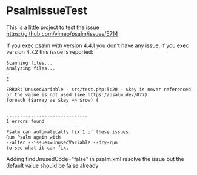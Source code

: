 # PsalmIssueTest
This is a little project to test the issue https://github.com/vimeo/psalm/issues/5714

If you exec psalm with version 4.4.1 you don't have any issue, if you exec version 4.7.2 this issue is reported:

```
Scanning files...
Analyzing files...

E

ERROR: UnusedVariable - src/test.php:5:20 - $key is never referenced or the value is not used (see https://psalm.dev/077)
foreach ($array as $key => $row) {


------------------------------
1 errors found
------------------------------
Psalm can automatically fix 1 of these issues.
Run Psalm again with 
--alter --issues=UnusedVariable --dry-run
to see what it can fix.
```

Adding findUnusedCode="false" in psalm.xml resolve the issue but the default value should be false already
